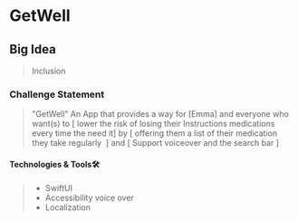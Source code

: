 # GetWell

## Big Idea
> Inclusion
### Challenge Statement
> "GetWell" An App that  provides a way for [Emma] and everyone who want(s) to [ lower the risk of losing their Instructions medications every time the need it] by [ offering them a list of their medication they take regularly  ] and [ Support voiceover and the search bar ]
#### Technologies & Tools🛠️
> - SwiftUI
> - Accessibility voice over
> - Localization





